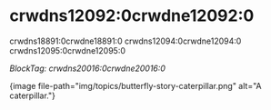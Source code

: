 # crwdns12092:0crwdne12092:0

crwdns18891:0crwdne18891:0 crwdns12094:0crwdne12094:0 crwdns12095:0crwdne12095:0

*BlockTag: crwdns20016:0crwdne20016:0*

{image file-path="img/topics/butterfly-story-caterpillar.png" alt="A caterpillar."}